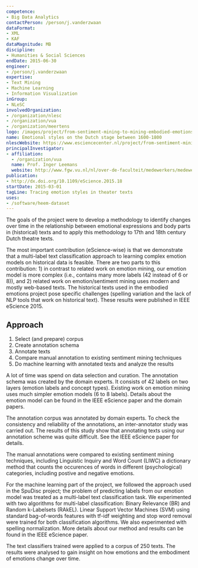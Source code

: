 ```yaml
---
competence:
- Big Data Analytics
contactPerson: /person/j.vanderzwaan
dataFormat:
- XML
- KAF
dataMagnitude: MB
discipline:
- Humanities & Social Sciences
endDate: 2015-06-30
engineer:
- /person/j.vanderzwaan
expertise:
- Text Mining
- Machine Learning
- Information Visualization
inGroup:
- NLeSC
involvedOrganization:
- /organization/nlesc
- /organization/vua
- /organization/meertens
logo: /images/project/from-sentiment-mining-to-mining-embodied-emotions.jpg
name: Emotional styles on the Dutch stage between 1600-1800
nlescWebsite: https://www.esciencecenter.nl/project/from-sentiment-mining-to-mining-embodied-emotions
principalInvestigator:
- affiliation:
  - /organization/vua
  name: Prof. Inger Leemans
  website: http://www.fgw.vu.nl/nl/over-de-faculteit/medewerkers/medewerkers-i-l/prof-dr-i-leemans/index.aspx
publication:
- http://dx.doi.org/10.1109/eScience.2015.18
startDate: 2015-03-01
tagLine: Tracing emotion styles in theater texts
uses:
- /software/heem-dataset
---
```

The goals of the project were to develop a methodology to identify changes
over time in the relationship between emotional expressions and body parts in
(historical) texts and  to apply this methodology to 17th and 18th century
Dutch theatre texts.

The most important contribution (eScience-wise) is that we demonstrate that
a multi-label text classification approach to learning complex emotion models
on historical data is feasible. There are two parts to this contribution: 1)
in contrast to related work on emotion mining, our emotion model is more complex
(i.e., contains many more labels (42 instead of 6 or 8)), and 2) related work on
emotion/sentiment mining uses modern and mostly web-based texts. The historical
texts used in the embodied emotions project pose specific challenges (spelling
variation and the lack of NLP tools that work on historical text).
These results were published in IEEE eScience 2015.

## Approach

1. Select (and prepare) corpus
2. Create annotation schema
3. Annotate texts
4. Compare manual annotation to existing sentiment mining techniques
4. Do machine learning with annotated texts and analyze the results

A lot of time was spend on data selection and curation. The annotation schema
was created by the domain experts. It consists of 42 labels
on two layers (emotion labels and concept types). Existing work on emotion mining
uses much simpler emotion models (6 to 8 labels). Details about the emotion model
can be found in the IEEE eScience paper and the domain papers.

The annotation corpus was annotated by domain experts. To check the consistency
and reliability of the annotations, an inter-annotator study was carried out.
The results of this study show that annotating texts using our annotation scheme
was quite difficult. See the IEEE eScience paper for details.

The manual annotations were compared to existing sentiment mining techniques,
including Linguistic Inquiry and Word Count (LIWC)
a dictionary method that counts the occurences of words in different
(psychological) categories, including postive and negative emotions.

For the machine learning part of the project, we followed the approach used in
the SpuDisc project; the problem of predicting labels from our emotion model was
treated as a multi-label text classification task. We experimented with two
algorithms for multi-label classification: Binary Relevance (BR) and
Random k-Labelsets (RAkEL). Linear Support Vector Machines (SVM) using
standard bag-of-words features with tf-idf weighting and stop
word removal were trained for both classification algorithms.
We also experimented with spelling normalization. More details about our method
and results can be found in the IEEE eScience paper.

The text classifiers trained were applied to a corpus of 250 texts. The results
were analysed to gain insight on how emotions and the embodiment of emotions
change over time.
